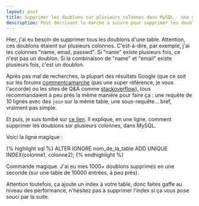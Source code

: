 ```yaml
---
layout: post
title: Supprimer les doublons sur plusieurs colonnes dans MySQL - une méthode simple !
description: Post décrivant la marche à suivre pour supprimer les doublons sur plusieurs colonnes dans MySQL.
---
```


Hier, j'ai eu besoin de supprimer tous les doublons d'une table. Attention, ces doublons étaient sur plusieurs colonnes. C'est-à-dire, par exemple, j'ai les colonnes "name, email, passwd". Si "name" existe plusieurs fois, ce n'est pas un doublon. Si la combinaison de "name" et "email" existe plusieurs fois, c'est un doublon.

Après pas mal de recherches, la plupart des résultats Google (que ce soit sur les forums [commentcamarche][1] (pas une super référence, je vous l'accorde) ou les sites de Q&A comme [stackoverflow][2]), tous recommandaient à peu près la même manière pour faire ça : une requête de 10 lignes avec des `join` sur la même table, une sous-requête... bref, vraiment pas simple.

Et puis, je suis tombé sur [ce lien][3]. Il explique, en une ligne, comment supprimer les doublons sur plusieurs colonnes, dans MySQL.

Voici la ligne magique :

{% highlight sql %}
ALTER IGNORE nom\_de\_la\_table ADD UNIQUE INDEX(colonne1, colonne2);
{% endhighlight %}

Commande magique. J'ai eu mes 1000+ doublons supprimés en une seconde (sur une table de 10000 entrées, à peu près).

Attention toutefois, ça ajoute un index à votre table, donc faites gaffe au niveau des performance, n'hésitez pas à supprimer l'index si ça vous pose souci par la suite.

[1]: http://www.commentcamarche.net/forum/affich-5038607-comment-dans-une-table-enlevee-les-doublons
[2]: http://stackoverflow.com/questions/3383898/remove-duplicates-using-only-a-mysql-query
[3]: http://mediakey.dk/~cc/mysql-remove-duplicate-entries/
